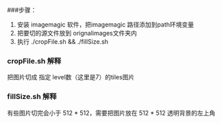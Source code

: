 ###步骤：

1. 安装 imagemagic 软件，把imagemagic 路径添加到path环境变量
2. 把要切的源文件放到 orignalimages文件夹内
3. 执行 ./cropFile.sh && ./fillSize.sh





### cropFile.sh 解释
把图片切成 指定 level数（这里是7）的tiles图片

### fillSize.sh 解释
有些图片切完会小于 512 * 512，需要把图片放在 512 * 512 透明背景的左上角



